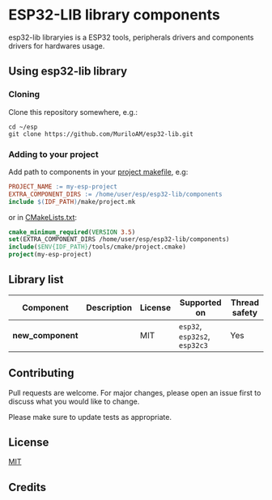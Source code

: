 # ESP32-LIB library components

esp32-lib libraryies is a ESP32 tools, peripherals drivers and components drivers for hardwares usage.

## Using esp32-lib library

### Cloning

Clone this repository somewhere, e.g.:

```Shell
cd ~/esp
git clone https://github.com/MuriloAM/esp32-lib.git
```

### Adding to your project

Add path to components in your [project makefile](https://docs.espressif.com/projects/esp-idf/en/stable/esp32/api-guides/build-system-legacy.html#minimal-example-makefile),
e.g:

```Makefile
PROJECT_NAME := my-esp-project
EXTRA_COMPONENT_DIRS := /home/user/esp/esp32-lib/components
include $(IDF_PATH)/make/project.mk
```

or in [CMakeLists.txt](https://docs.espressif.com/projects/esp-idf/en/latest/esp32/api-guides/build-system.html#minimal-example-cmakelists):

```CMake
cmake_minimum_required(VERSION 3.5)
set(EXTRA_COMPONENT_DIRS /home/user/esp/esp32-lib/components)
include($ENV{IDF_PATH}/tools/cmake/project.cmake)
project(my-esp-project)
```

## Library list

| Component                | Description                                                                      | License | Supported on       | Thread safety
|--------------------------|----------------------------------------------------------------------------------|---------|--------------------|--------------
| **new_component**              |            | MIT   | `esp32`, `esp32s2`, `esp32c3` | Yes

## Contributing

Pull requests are welcome. For major changes, please open an issue first to discuss what you would like to change.

Please make sure to update tests as appropriate.

## License

[MIT](https://choosealicense.com/licenses/mit/)

## Credits